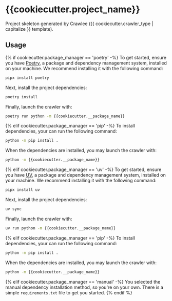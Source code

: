 # {{cookiecutter.project_name}}

Project skeleton generated by Crawlee ({{ cookiecutter.crawler_type | capitalize }} template).

## Usage

{% if cookiecutter.package_manager == 'poetry' -%}
To get started, ensure you have [Poetry](https://python-poetry.org/), a package and dependency management system, installed on your machine. We recommend installing it with the following command:

```sh
pipx install poetry
```

Next, install the project dependencies:

```sh
poetry install
```

Finally, launch the crawler with:

```sh
poetry run python -m {{cookiecutter.__package_name}}
```
{% elif cookiecutter.package_manager == 'pip' -%}
To install dependencies, your can run the following command:

```sh
python -m pip install .
```

When the dependencies are installed, you may launch the crawler with:

```sh
python -m {{cookiecutter.__package_name}}
```

{% elif cookiecutter.package_manager == 'uv' -%}
To get started, ensure you have [UV](https://docs.astral.sh/uv/), a package and dependency management system, installed on your machine. We recommend installing it with the following command:

```sh
pipx install uv
```

Next, install the project dependencies:

```sh
uv sync
```

Finally, launch the crawler with:

```sh
uv run python -m {{cookiecutter.__package_name}}
```
{% elif cookiecutter.package_manager == 'pip' -%}
To install dependencies, your can run the following command:

```sh
python -m pip install .
```

When the dependencies are installed, you may launch the crawler with:

```sh
python -m {{cookiecutter.__package_name}}
```
{% elif cookiecutter.package_manager == 'manual' -%}
You selected the manual dependency installation method, so you're on your own. There is a simple `requirements.txt` file to get you started.
{% endif %}
